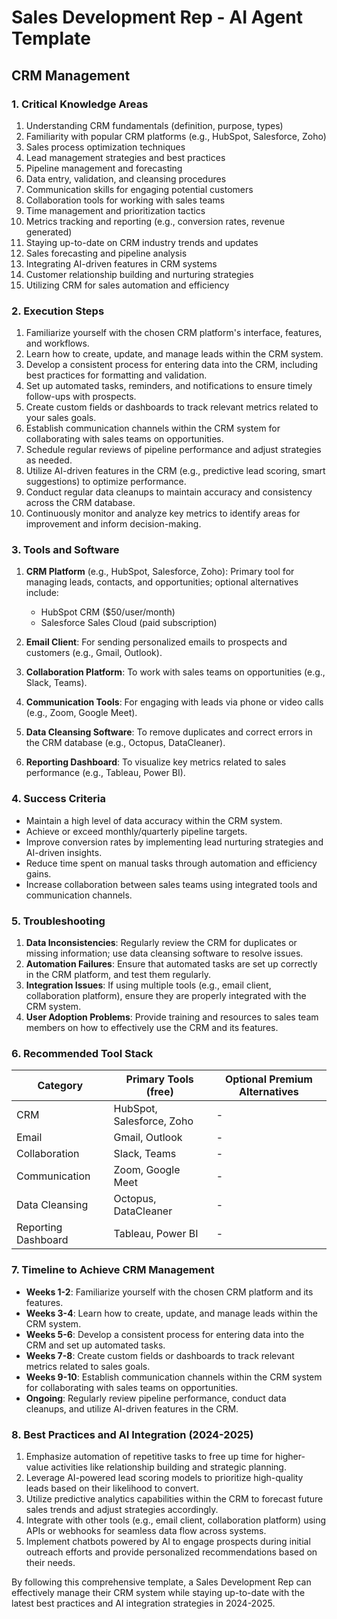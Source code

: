 # Sales Development Rep - AI Agent Template

## CRM Management

### 1. Critical Knowledge Areas

1. Understanding CRM fundamentals (definition, purpose, types)
2. Familiarity with popular CRM platforms (e.g., HubSpot, Salesforce, Zoho)
3. Sales process optimization techniques
4. Lead management strategies and best practices
5. Pipeline management and forecasting
6. Data entry, validation, and cleansing procedures
7. Communication skills for engaging potential customers
8. Collaboration tools for working with sales teams
9. Time management and prioritization tactics
10. Metrics tracking and reporting (e.g., conversion rates, revenue generated)
11. Staying up-to-date on CRM industry trends and updates
12. Sales forecasting and pipeline analysis
13. Integrating AI-driven features in CRM systems
14. Customer relationship building and nurturing strategies
15. Utilizing CRM for sales automation and efficiency

### 2. Execution Steps

1. Familiarize yourself with the chosen CRM platform's interface, features, and workflows.
2. Learn how to create, update, and manage leads within the CRM system.
3. Develop a consistent process for entering data into the CRM, including best practices for formatting and validation.
4. Set up automated tasks, reminders, and notifications to ensure timely follow-ups with prospects.
5. Create custom fields or dashboards to track relevant metrics related to your sales goals.
6. Establish communication channels within the CRM system for collaborating with sales teams on opportunities.
7. Schedule regular reviews of pipeline performance and adjust strategies as needed.
8. Utilize AI-driven features in the CRM (e.g., predictive lead scoring, smart suggestions) to optimize performance.
9. Conduct regular data cleanups to maintain accuracy and consistency across the CRM database.
10. Continuously monitor and analyze key metrics to identify areas for improvement and inform decision-making.

### 3. Tools and Software

1. **CRM Platform** (e.g., HubSpot, Salesforce, Zoho): Primary tool for managing leads, contacts, and opportunities; optional alternatives include:
   - HubSpot CRM ($50/user/month)
   - Salesforce Sales Cloud (paid subscription)

2. **Email Client**: For sending personalized emails to prospects and customers (e.g., Gmail, Outlook).
3. **Collaboration Platform**: To work with sales teams on opportunities (e.g., Slack, Teams).
4. **Communication Tools**: For engaging with leads via phone or video calls (e.g., Zoom, Google Meet).
5. **Data Cleansing Software**: To remove duplicates and correct errors in the CRM database (e.g., Octopus, DataCleaner).
6. **Reporting Dashboard**: To visualize key metrics related to sales performance (e.g., Tableau, Power BI).

### 4. Success Criteria

- Maintain a high level of data accuracy within the CRM system.
- Achieve or exceed monthly/quarterly pipeline targets.
- Improve conversion rates by implementing lead nurturing strategies and AI-driven insights.
- Reduce time spent on manual tasks through automation and efficiency gains.
- Increase collaboration between sales teams using integrated tools and communication channels.

### 5. Troubleshooting

1. **Data Inconsistencies**: Regularly review the CRM for duplicates or missing information; use data cleansing software to resolve issues.
2. **Automation Failures**: Ensure that automated tasks are set up correctly in the CRM platform, and test them regularly.
3. **Integration Issues**: If using multiple tools (e.g., email client, collaboration platform), ensure they are properly integrated with the CRM system.
4. **User Adoption Problems**: Provide training and resources to sales team members on how to effectively use the CRM and its features.

### 6. Recommended Tool Stack

| Category | Primary Tools (free) | Optional Premium Alternatives |
|----------|---------------------|--------------------------------|
| CRM      | HubSpot, Salesforce, Zoho | - |
| Email    | Gmail, Outlook       | - |
| Collaboration | Slack, Teams         | - |
| Communication | Zoom, Google Meet   | - |
| Data Cleansing | Octopus, DataCleaner | - |
| Reporting Dashboard | Tableau, Power BI  | - |

### 7. Timeline to Achieve CRM Management

- **Weeks 1-2**: Familiarize yourself with the chosen CRM platform and its features.
- **Weeks 3-4**: Learn how to create, update, and manage leads within the CRM system.
- **Weeks 5-6**: Develop a consistent process for entering data into the CRM and set up automated tasks.
- **Weeks 7-8**: Create custom fields or dashboards to track relevant metrics related to sales goals.
- **Weeks 9-10**: Establish communication channels within the CRM system for collaborating with sales teams on opportunities.
- **Ongoing**: Regularly review pipeline performance, conduct data cleanups, and utilize AI-driven features in the CRM.

### 8. Best Practices and AI Integration (2024-2025)

1. Emphasize automation of repetitive tasks to free up time for higher-value activities like relationship building and strategic planning.
2. Leverage AI-powered lead scoring models to prioritize high-quality leads based on their likelihood to convert.
3. Utilize predictive analytics capabilities within the CRM to forecast future sales trends and adjust strategies accordingly.
4. Integrate with other tools (e.g., email client, collaboration platform) using APIs or webhooks for seamless data flow across systems.
5. Implement chatbots powered by AI to engage prospects during initial outreach efforts and provide personalized recommendations based on their needs.

By following this comprehensive template, a Sales Development Rep can effectively manage their CRM system while staying up-to-date with the latest best practices and AI integration strategies in 2024-2025.

